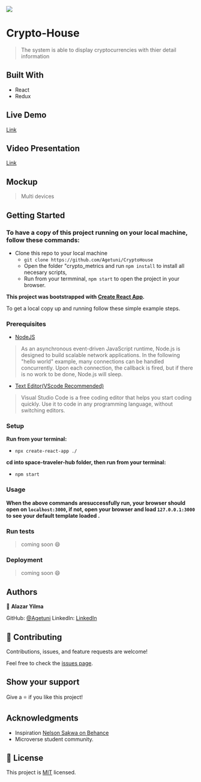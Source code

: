 ![](https://img.shields.io/badge/Microverse-blueviolet)

# Crypto-House

>The system is able to display cryptocurrencies with thier detail information 

## Built With

- React
- Redux

## Live Demo

[Link]()

## Video Presentation

[Link]()

## Mockup

> Multi devices



## Getting Started

### To have a copy of this project running on your local machine, follow these commands:

- Clone this repo to your local machine
  - `git clone https://github.com/Agetuni/CryptoHouse `
  - Open the folder "crypto_metrics
    and run `npm install` to install all necesary scripts,
  - Run from your termminal, `npm start` to open the project in your browser.

**This project was bootstrapped with [Create React App](https://github.com/facebook/create-react-app).**

To get a local copy up and running follow these simple example steps.

### Prerequisites

- [NodeJS](https://nodejs.org/en/docs/)

> As an asynchronous event-driven JavaScript runtime, Node.js is designed to build scalable network applications. In the following "hello world" example, many connections can be handled concurrently. Upon each connection, the callback is fired, but if there is no work to be done, Node.js will sleep.

- [Text Editor(VScode Recommended)](https://code.visualstudio.com/)

> Visual Studio Code is a free coding editor that helps you start coding quickly. Use it to code in any programming language, without switching editors.

### Setup

**Run from your terminal:**

- `npx create-react-app ./`

**cd into space-traveler-hub folder, then run from your terminal:**

- `npm start`

### Usage

**When the above commands aresuccessfully run, your browser should open on `localhost:3000`, if not, open your browser and load `127.0.0.1:3000` to see your default template loaded .**

### Run tests

> coming soon :smile:

### Deployment

> coming soon :smile:

## Authors

👤 **Alazar Yilma**

GitHub: [@Agetuni](https://github.com/Agetuni)
LinkedIn: [LinkedIn](https://www.linkedin.com/in/aleazar-yilma-b614b6174/)

## 🤝 Contributing

Contributions, issues, and feature requests are welcome!

Feel free to check the [issues page](../../issues/).

## Show your support

Give a ⭐️ if you like this project!

## Acknowledgments

- Inspiration [Nelson Sakwa on Behance](https://www.behance.net/sakwadesignstudio)
- Microverse student community.

## 📝 License

This project is [MIT](./MIT.md) licensed.